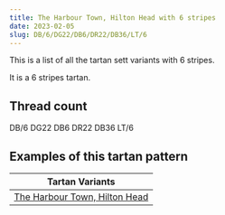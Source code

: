 ```yaml
---
title: The Harbour Town, Hilton Head with 6 stripes
date: 2023-02-05
slug: DB/6/DG22/DB6/DR22/DB36/LT/6
---
```

This is a list of all the tartan sett variants with 6 stripes.

It is a 6 stripes tartan.


## Thread count
DB/6 DG22 DB6 DR22 DB36 LT/6

## Examples of this tartan pattern

| Tartan Variants |
|---------------|
| [The Harbour Town, Hilton Head](/variants/db/6/dg22/db6/dr22/db36/lt/6-db000030-dg004010-dr600030-lt906030)||
